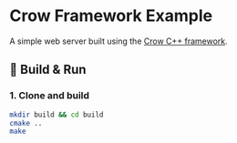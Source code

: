 # Crow Framework Example

A simple web server built using the [Crow C++ framework](https://github.com/CrowCpp/Crow).

## 🚀 Build & Run

### 1. Clone and build
```bash
mkdir build && cd build
cmake ..
make
